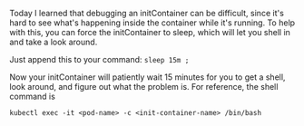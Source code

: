 Today I learned that debugging an initContainer can be difficult, since it's hard to see what's happening inside the container while it's running.
To help with this, you can force the initContainer to sleep, which will let you shell in and take a look around.

Just append this to your command: 
`
sleep 15m ; 
`

Now your initContainer will patiently wait 15 minutes for you to get a shell, look around, and figure out what the problem is. For reference, the shell command is 

`
kubectl exec -it <pod-name> -c <init-container-name> /bin/bash
`
